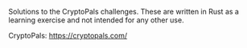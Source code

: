 Solutions to the CryptoPals challenges. These are written in Rust as a learning exercise and not intended for any other use.

CryptoPals: https://cryptopals.com/
